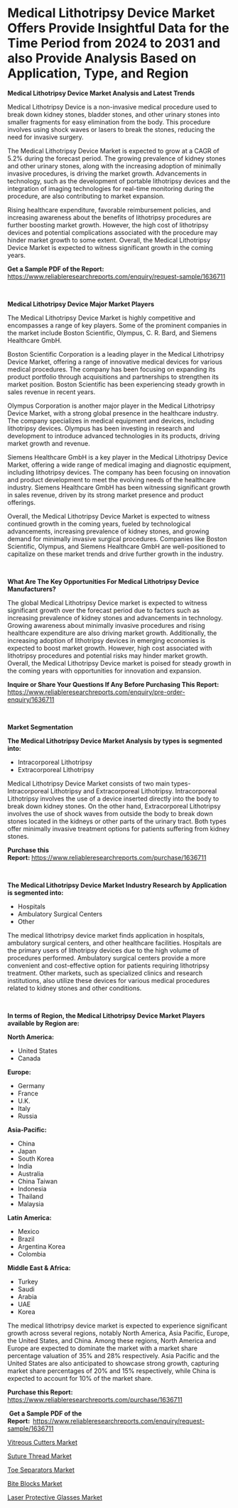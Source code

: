 <p><h1>Medical Lithotripsy Device Market Offers Provide Insightful Data for the Time Period from 2024 to 2031 and also Provide Analysis Based on Application, Type, and Region</h1></p><p><strong>Medical Lithotripsy Device Market Analysis and Latest Trends</strong></p>
<p><p>Medical Lithotripsy Device is a non-invasive medical procedure used to break down kidney stones, bladder stones, and other urinary stones into smaller fragments for easy elimination from the body. This procedure involves using shock waves or lasers to break the stones, reducing the need for invasive surgery.</p><p>The Medical Lithotripsy Device Market is expected to grow at a CAGR of 5.2% during the forecast period. The growing prevalence of kidney stones and other urinary stones, along with the increasing adoption of minimally invasive procedures, is driving the market growth. Advancements in technology, such as the development of portable lithotripsy devices and the integration of imaging technologies for real-time monitoring during the procedure, are also contributing to market expansion.</p><p>Rising healthcare expenditure, favorable reimbursement policies, and increasing awareness about the benefits of lithotripsy procedures are further boosting market growth. However, the high cost of lithotripsy devices and potential complications associated with the procedure may hinder market growth to some extent. Overall, the Medical Lithotripsy Device Market is expected to witness significant growth in the coming years.</p></p>
<p><strong>Get a Sample PDF of the Report:&nbsp;</strong> <a href="https://www.reliableresearchreports.com/enquiry/request-sample/1636711">https://www.reliableresearchreports.com/enquiry/request-sample/1636711</a></p>
<p>&nbsp;</p>
<p><strong>Medical Lithotripsy Device Major Market Players</strong></p>
<p><p>The Medical Lithotripsy Device Market is highly competitive and encompasses a range of key players. Some of the prominent companies in the market include Boston Scientific, Olympus, C. R. Bard, and Siemens Healthcare GmbH.</p><p>Boston Scientific Corporation is a leading player in the Medical Lithotripsy Device Market, offering a range of innovative medical devices for various medical procedures. The company has been focusing on expanding its product portfolio through acquisitions and partnerships to strengthen its market position. Boston Scientific has been experiencing steady growth in sales revenue in recent years.</p><p>Olympus Corporation is another major player in the Medical Lithotripsy Device Market, with a strong global presence in the healthcare industry. The company specializes in medical equipment and devices, including lithotripsy devices. Olympus has been investing in research and development to introduce advanced technologies in its products, driving market growth and revenue.</p><p>Siemens Healthcare GmbH is a key player in the Medical Lithotripsy Device Market, offering a wide range of medical imaging and diagnostic equipment, including lithotripsy devices. The company has been focusing on innovation and product development to meet the evolving needs of the healthcare industry. Siemens Healthcare GmbH has been witnessing significant growth in sales revenue, driven by its strong market presence and product offerings.</p><p>Overall, the Medical Lithotripsy Device Market is expected to witness continued growth in the coming years, fueled by technological advancements, increasing prevalence of kidney stones, and growing demand for minimally invasive surgical procedures. Companies like Boston Scientific, Olympus, and Siemens Healthcare GmbH are well-positioned to capitalize on these market trends and drive further growth in the industry.</p></p>
<p>&nbsp;</p>
<p><strong>What Are The Key Opportunities For Medical Lithotripsy Device Manufacturers?</strong></p>
<p><p>The global Medical Lithotripsy Device market is expected to witness significant growth over the forecast period due to factors such as increasing prevalence of kidney stones and advancements in technology. Growing awareness about minimally invasive procedures and rising healthcare expenditure are also driving market growth. Additionally, the increasing adoption of lithotripsy devices in emerging economies is expected to boost market growth. However, high cost associated with lithotripsy procedures and potential risks may hinder market growth. Overall, the Medical Lithotripsy Device market is poised for steady growth in the coming years with opportunities for innovation and expansion.</p></p>
<p><strong>Inquire or Share Your Questions If Any Before Purchasing This Report:</strong> <a href="https://www.reliableresearchreports.com/enquiry/pre-order-enquiry/1636711">https://www.reliableresearchreports.com/enquiry/pre-order-enquiry/1636711</a></p>
<p>&nbsp;</p>
<p><strong>Market Segmentation</strong></p>
<p><strong>The Medical Lithotripsy Device Market Analysis by types is segmented into:</strong></p>
<p><ul><li>Intracorporeal Lithotripsy</li><li>Extracorporeal Lithotripsy</li></ul></p>
<p><p>Medical Lithotripsy Device Market consists of two main types- Intracorporeal Lithotripsy and Extracorporeal Lithotripsy. Intracorporeal Lithotripsy involves the use of a device inserted directly into the body to break down kidney stones. On the other hand, Extracorporeal Lithotripsy involves the use of shock waves from outside the body to break down stones located in the kidneys or other parts of the urinary tract. Both types offer minimally invasive treatment options for patients suffering from kidney stones.</p></p>
<p><strong>Purchase this Report:&nbsp;</strong><a href="https://www.reliableresearchreports.com/purchase/1636711">https://www.reliableresearchreports.com/purchase/1636711</a></p>
<p>&nbsp;</p>
<p><strong>The Medical Lithotripsy Device Market Industry Research by Application is segmented into:</strong></p>
<p><ul><li>Hospitals</li><li>Ambulatory Surgical Centers</li><li>Other</li></ul></p>
<p><p>The medical lithotripsy device market finds application in hospitals, ambulatory surgical centers, and other healthcare facilities. Hospitals are the primary users of lithotripsy devices due to the high volume of procedures performed. Ambulatory surgical centers provide a more convenient and cost-effective option for patients requiring lithotripsy treatment. Other markets, such as specialized clinics and research institutions, also utilize these devices for various medical procedures related to kidney stones and other conditions.</p></p>
<p>&nbsp;</p>
<p><strong>In terms of Region, the Medical Lithotripsy Device Market Players available by Region are:</strong></p>
<p>
    <p> <strong> North America: </strong>
        <ul>
            <li>United States</li>
            <li>Canada</li>
        </ul>
        </p> 
    <p> <strong> Europe: </strong>
        <ul>
            <li>Germany</li>
            <li>France</li>
            <li>U.K.</li>
            <li>Italy</li>
            <li>Russia</li>
        </ul>
        </p> 
    <p> <strong> Asia-Pacific: </strong>
        <ul>
            <li>China</li>
            <li>Japan</li>
            <li>South Korea</li>
            <li>India</li>
            <li>Australia</li>
            <li>China Taiwan</li>
            <li>Indonesia</li>
            <li>Thailand</li>
            <li>Malaysia</li>
        </ul>
        </p> 
    <p> <strong> Latin America: </strong>
        <ul>
            <li>Mexico</li>
            <li>Brazil</li>
            <li>Argentina Korea</li>
            <li>Colombia</li>
        </ul>
        </p> 
    <p> <strong> Middle East & Africa: </strong>
        <ul>
            <li>Turkey</li>
            <li>Saudi</li>
            <li>Arabia</li>
            <li>UAE</li>
            <li>Korea</li>
        </ul>
    </p>
    </p>
<p><p>The medical lithotripsy device market is expected to experience significant growth across several regions, notably North America, Asia Pacific, Europe, the United States, and China. Among these regions, North America and Europe are expected to dominate the market with a market share percentage valuation of 35% and 28% respectively. Asia Pacific and the United States are also anticipated to showcase strong growth, capturing market share percentages of 20% and 15% respectively, while China is expected to account for 10% of the market share.</p></p>
<p><strong>Purchase this Report: </strong><a href="https://www.reliableresearchreports.com/purchase/1636711">https://www.reliableresearchreports.com/purchase/1636711</a></p>
<p>&nbsp;<strong>Get a Sample PDF of the Report:&nbsp;&nbsp;</strong><a href="https://www.reliableresearchreports.com/enquiry/request-sample/1636711">https://www.reliableresearchreports.com/enquiry/request-sample/1636711</a></p>
<p><strong></strong></p>
<p><p><a href="https://medium.com/@timothychapman46/vitreous-cutters-market-size-cagr-trends-2024-2030-e7b0ad735b8d">Vitreous Cutters Market</a></p><p><a href="https://medium.com/@raymondgray765/decoding-suture-thread-market-metrics-market-share-trends-and-growth-patterns-8eee057956b8">Suture Thread Market</a></p><p><a href="https://medium.com/@raymondgray765/toe-separators-market-size-reveals-the-best-marketing-channels-in-global-industry-a4bfa915adf4">Toe Separators Market</a></p><p><a href="https://medium.com/@raymondgray765/bite-blocks-market-share-evolution-and-market-growth-trends-2024-2031-039d872ec73e">Bite Blocks Market</a></p><p><a href="https://medium.com/@aliciahaley1989/laser-protective-glasses-market-comprehensive-assessment-by-type-application-and-geography-15e1d65770aa">Laser Protective Glasses Market</a></p></p>